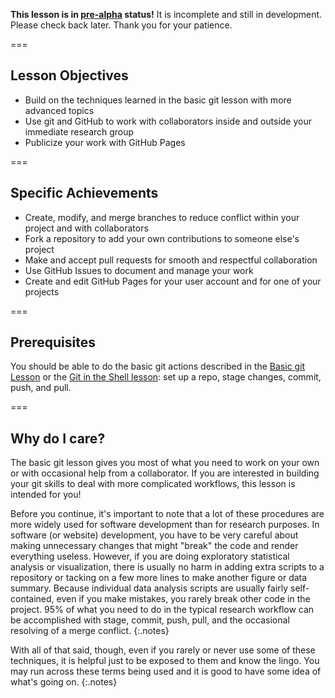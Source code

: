 ---
---

**This lesson is in [pre-alpha](https://en.wikipedia.org/wiki/Software_release_life_cycle#Pre-alpha) status!**
It is incomplete and still in development. Please check back later. Thank you for your patience.

===

## Lesson Objectives

- Build on the techniques learned in the basic git lesson with more advanced topics
- Use git and GitHub to work with collaborators inside and outside your immediate research group
- Publicize your work with GitHub Pages

===

## Specific Achievements

- Create, modify, and merge branches to reduce conflict within your project and with collaborators
- Fork a repository to add your own contributions to someone else's project
- Make and accept pull requests for smooth and respectful collaboration
- Use GitHub Issues to document and manage your work
- Create and edit GitHub Pages for your user account and for one of your projects

===

## Prerequisites

You should be able to do the basic git actions described in the 
[Basic git Lesson](https://cyberhelp.sesync.org/basic-git-lesson) 
or the [Git in the Shell lesson](https://cyberhelp.sesync.org/git-in-the-shell-lesson):
set up a repo, stage changes, commit, push, and pull.

===

## Why do I care?

The basic git lesson gives you most of what you need to work on your own or with occasional help from a collaborator. If you are
interested in building your git skills to deal with more complicated workflows, this lesson is intended for you!

Before you continue, it's important to note that a lot of these procedures are more widely used for software development than
for research purposes. In software (or website) development, you have to be very careful about making unnecessary changes that
might "break" the code and render everything useless. 
However, if you are doing exploratory statistical analysis or visualization,
there is usually no harm in adding extra scripts to a repository or tacking on a few more lines to make another figure or data
summary. Because individual data analysis scripts are usually fairly self-contained, even if you make mistakes, you rarely break other code in the project. 95% of what you need to do in the typical
research workflow can be accomplished with stage, commit, push, pull, and the occasional resolving of a merge conflict.
{:.notes}

With all of that said, though, even if you rarely or never use some of these techniques, it is helpful just to be exposed to
them and know the lingo. You may run across these terms being used and it is good to have some idea of what's going on.
{:.notes}

